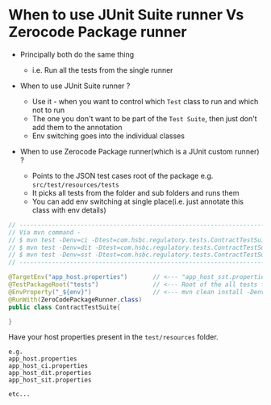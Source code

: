 # When to use JUnit Suite runner Vs Zerocode Package runner
+ Principally both do the same thing
  + i.e. Run all the tests from the single runner
+ When to use JUnit Suite runner ?
  + Use it - when you want to control which `Test` class to run and which not to run
  + The one you don't want to be part of the `Test Suite`, then just don't add them to the annotation
  + Env switching goes into the individual classes

+ When to use Zerocode Package runner(which is a JUnit custom runner) ?
  + Points to the JSON test cases root of the package e.g. `src/test/resources/tests`
  + It picks all tests from the folder and sub folders and runs them
  + You can add env switching at single place(i.e. just annotate this class with env details)

```java
// ------------------------------------------------------------------------
// Via mvn command -
// $ mvn test -Denv=ci -Dtest=com.hsbc.regulatory.tests.ContractTestSuite
// $ mvn test -Denv=dit -Dtest=com.hsbc.regulatory.tests.ContractTestSuite
// $ mvn test -Denv=sst -Dtest=com.hsbc.regulatory.tests.ContractTestSuite
// ------------------------------------------------------------------------

@TargetEnv("app_host.properties")       // <--- "app_host_sst.properties" if running against 'sst'
@TestPackageRoot("tests")               // <--- Root of the all tests folder in the test/resources
@EnvProperty("_${env}")                 // <--- mvn clean install -Denv=ci1 or -Denv=sst1
@RunWith(ZeroCodePackageRunner.class)
public class ContractTestSuite{

}
```

Have your host properties present in the `test/resources` folder.
```
e.g.
app_host.properties
app_host_ci.properties
app_host_dit.properties
app_host_sit.properties

etc...
```